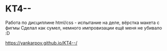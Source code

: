 # KT4--
Работа по дисциплине html/css - испытание на деле, вёрстка макета с фигмы
Сделал как сумел, немного импровизации ещё меня не убивало :D

https://yankarpov.github.io/KT4--/
